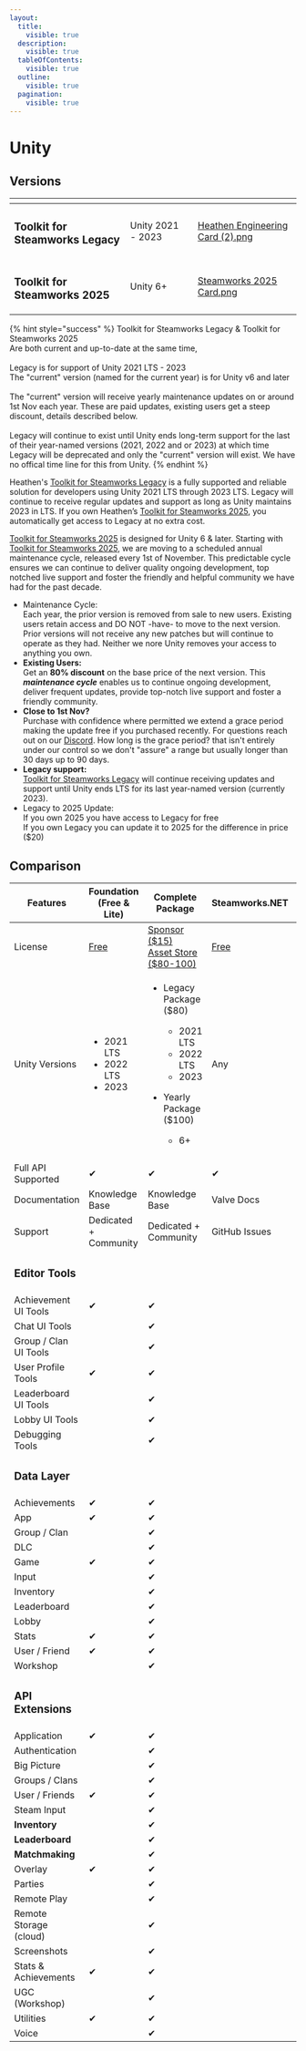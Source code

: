 ```yaml
---
layout:
  title:
    visible: true
  description:
    visible: true
  tableOfContents:
    visible: true
  outline:
    visible: true
  pagination:
    visible: true
---
```


# Unity

## Versions

<table data-card-size="large" data-view="cards"><thead><tr><th></th><th></th><th></th><th data-hidden data-card-cover data-type="files"></th></tr></thead><tbody><tr><td><h3><strong>Toolkit for Steamworks Legacy</strong></h3></td><td>Unity 2021 - 2023</td><td></td><td><a href="../../.gitbook/assets/Heathen Engineering Card (2).png">Heathen Engineering Card (2).png</a></td></tr><tr><td><h3><strong>Toolkit for Steamworks 2025</strong></h3></td><td>Unity 6+</td><td></td><td><a href="../../.gitbook/assets/Steamworks 2025 Card.png">Steamworks 2025 Card.png</a></td></tr></tbody></table>

{% hint style="success" %}
Toolkit for Steamworks Legacy & Toolkit for Steamworks 2025\
Are both current and up-to-date at the same time, \
\
Legacy is for support of Unity 2021 LTS - 2023\
The "current" version (named for the current year) is for Unity v6 and later\
\
The "current" version will receive yearly maintenance updates on or around 1st Nov each year. These are paid updates, existing users get a steep discount, details described below.\
\
Legacy will continue to exist until Unity ends long-term support for the last of their year-named versions (2021, 2022 and or 2023) at which time Legacy will be deprecated and only the "current" version will exist. We have no offical time line for this from Unity.
{% endhint %}

Heathen's [Toolkit for Steamworks Legacy](https://assetstore.unity.com/packages/slug/246652) is a fully supported and reliable solution for developers using Unity 2021 LTS through 2023 LTS. Legacy will continue to receive regular updates and support as long as Unity maintains 2023 in LTS. If you own Heathen’s [Toolkit for Steamworks 2025](https://assetstore.unity.com/packages/slug/299310), you automatically get access to Legacy at no extra cost.&#x20;

[Toolkit for Steamworks 2025](https://assetstore.unity.com/packages/slug/299310) is designed for Unity 6 & later. Starting with [Toolkit for Steamworks 2025](https://assetstore.unity.com/packages/slug/299310), we are moving to a scheduled annual maintenance cycle, released every 1st of November. This predictable cycle ensures we can continue to deliver quality ongoing development, top notched live support and foster the friendly and helpful community we have had for the past decade.

* Maintenance Cycle:\
  Each year, the prior version is removed from sale to new users. Existing users retain access and DO NOT -have- to move to the next version. Prior versions will not receive any new patches but will continue to operate as they had. Neither we nore Unity removes your access to anything you own.
* **Existing Users:**\
  Get an **80% discount** on the base price of the next version. This _**maintenance cycle**_ enables us to continue ongoing development, deliver frequent updates, provide top-notch live support and foster a friendly community.
* **Close to 1st Nov?** \
  Purchase with confidence where permitted we extend a grace period making the update free if you purchased recently. For questions reach out on our [Discord](https://discord.gg/heathen-group-463483739612381204). How long is the grace period? that isn't entirely under our control so we don't "assure" a range but usually longer than 30 days up to 90 days.
* **Legacy support:**\
  [Toolkit for Steamworks Legacy](https://assetstore.unity.com/packages/slug/246652) will continue receiving updates and support until Unity ends LTS for its last year-named version (currently 2023).
* Legacy to 2025 Update:\
  If you own 2025 you have access to Legacy for free\
  If you own Legacy you can update it to 2025 for the difference in price ($20)

## Comparison

<table data-full-width="true"><thead><tr><th width="238.5">Features</th><th width="221">Foundation (Free &#x26; Lite)</th><th width="272">Complete Package</th><th width="186">Steamworks.NET</th><th>Facepunch</th></tr></thead><tbody><tr><td>License</td><td><a href="https://github.com/heathen-engineering/SteamworksFoundation">Free</a> </td><td><a href="../../where-to-buy/">Sponsor ($15)<br>Asset Store ($80-100)</a></td><td><a href="https://github.com/rlabrecque/Steamworks.NET">Free</a></td><td><a href="https://wiki.facepunch.com/steamworks/">Free</a></td></tr><tr><td>Unity Versions</td><td><ul><li>2021 LTS</li><li>2022 LTS</li><li>2023</li></ul></td><td><ul><li><p>Legacy Package ($80)</p><ul><li>2021 LTS</li><li>2022 LTS</li><li>2023</li></ul></li><li><p>Yearly Package ($100)</p><ul><li>6+</li></ul></li></ul></td><td>Any</td><td>Any</td></tr><tr><td></td><td></td><td></td><td></td><td></td></tr><tr><td>Full API Supported</td><td>✔</td><td>✔</td><td>✔</td><td>Mostly</td></tr><tr><td>Documentation</td><td>Knowledge Base</td><td>Knowledge Base</td><td>Valve Docs</td><td>Wiki</td></tr><tr><td>Support</td><td>Dedicated + Community</td><td>Dedicated + Community</td><td>GitHub Issues</td><td>Not Found</td></tr><tr><td><h3>Editor Tools</h3></td><td></td><td></td><td></td><td></td></tr><tr><td>Achievement UI Tools</td><td>✔</td><td>✔</td><td></td><td></td></tr><tr><td>Chat UI Tools</td><td></td><td>✔</td><td></td><td></td></tr><tr><td>Group / Clan UI Tools</td><td></td><td>✔</td><td></td><td></td></tr><tr><td>User Profile Tools</td><td>✔</td><td>✔</td><td></td><td></td></tr><tr><td>Leaderboard UI Tools</td><td></td><td>✔</td><td></td><td></td></tr><tr><td>Lobby UI Tools</td><td></td><td>✔</td><td></td><td></td></tr><tr><td>Debugging Tools</td><td></td><td>✔</td><td></td><td></td></tr><tr><td><h3>Data Layer</h3></td><td></td><td></td><td></td><td></td></tr><tr><td>Achievements</td><td>✔</td><td>✔</td><td></td><td></td></tr><tr><td>App</td><td>✔</td><td>✔</td><td></td><td></td></tr><tr><td>Group / Clan</td><td></td><td>✔</td><td></td><td></td></tr><tr><td>DLC</td><td></td><td>✔</td><td></td><td></td></tr><tr><td>Game</td><td>✔</td><td>✔</td><td></td><td></td></tr><tr><td>Input</td><td></td><td>✔</td><td></td><td></td></tr><tr><td>Inventory</td><td></td><td>✔</td><td></td><td></td></tr><tr><td>Leaderboard</td><td></td><td>✔</td><td></td><td></td></tr><tr><td>Lobby</td><td></td><td>✔</td><td></td><td></td></tr><tr><td>Stats</td><td>✔</td><td>✔</td><td></td><td></td></tr><tr><td>User / Friend</td><td>✔</td><td>✔</td><td></td><td></td></tr><tr><td>Workshop</td><td></td><td>✔</td><td></td><td></td></tr><tr><td><h3>API Extensions</h3></td><td></td><td></td><td></td><td></td></tr><tr><td>Application</td><td>✔</td><td>✔</td><td></td><td> </td></tr><tr><td>Authentication</td><td></td><td>✔</td><td></td><td></td></tr><tr><td>Big Picture</td><td></td><td>✔</td><td></td><td></td></tr><tr><td>Groups / Clans</td><td></td><td>✔</td><td></td><td></td></tr><tr><td>User / Friends</td><td>✔</td><td>✔</td><td></td><td></td></tr><tr><td>Steam Input</td><td></td><td>✔</td><td></td><td></td></tr><tr><td><strong>Inventory</strong></td><td></td><td>✔</td><td></td><td></td></tr><tr><td><strong>Leaderboard</strong></td><td></td><td>✔</td><td></td><td></td></tr><tr><td><strong>Matchmaking</strong></td><td></td><td>✔</td><td></td><td></td></tr><tr><td>Overlay</td><td>✔</td><td>✔</td><td></td><td></td></tr><tr><td>Parties</td><td></td><td>✔</td><td></td><td></td></tr><tr><td>Remote Play</td><td></td><td>✔</td><td></td><td></td></tr><tr><td>Remote Storage (cloud)</td><td></td><td>✔</td><td></td><td></td></tr><tr><td>Screenshots</td><td></td><td>✔</td><td></td><td></td></tr><tr><td>Stats &#x26; Achievements</td><td>✔</td><td>✔</td><td></td><td></td></tr><tr><td>UGC (Workshop)</td><td></td><td>✔</td><td></td><td></td></tr><tr><td>Utilities</td><td>✔</td><td>✔</td><td></td><td></td></tr><tr><td>Voice</td><td></td><td>✔</td><td></td><td></td></tr></tbody></table>
